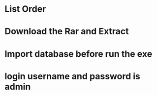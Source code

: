 # List Order

# Download the Rar and Extract <br>
# Import database before run the exe <br>
# login username and password is admin <br>
